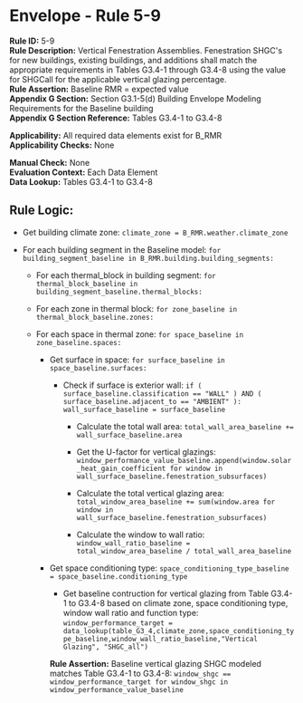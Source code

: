 
# Envelope - Rule 5-9  

**Rule ID:** 5-9  
**Rule Description:**  Vertical Fenestration Assemblies. Fenestration SHGC's for new buildings, existing buildings, and additions shall match the appropriate requirements in Tables G3.4-1 through G3.4-8 using the value for SHGCall for the applicable vertical glazing percentage.  
**Rule Assertion:** Baseline RMR = expected value  
**Appendix G Section:** Section G3.1-5(d) Building Envelope Modeling Requirements for the Baseline building  
**Appendix G Section Reference:** Tables G3.4-1 to G3.4-8  

**Applicability:** All required data elements exist for B_RMR  
**Applicability Checks:**  None  

**Manual Check:** None  
**Evaluation Context:** Each Data Element  
**Data Lookup:** Tables G3.4-1 to G3.4-8  

## Rule Logic:  

- Get building climate zone: ```climate_zone = B_RMR.weather.climate_zone```  

- For each building segment in the Baseline model: ```for building_segment_baseline in B_RMR.building.building_segments:```  

  - For each thermal_block in building segment: ```for thermal_block_baseline in building_segment_baseline.thermal_blocks:```  

  - For each zone in thermal block: ```for zone_baseline in thermal_block_baseline.zones:```  

  - For each space in thermal zone: ```for space_baseline in zone_baseline.spaces:```  

    - Get surface in space: ```for surface_baseline in space_baseline.surfaces:```  

      - Check if surface is exterior wall: ```if ( surface_baseline.classification == "WALL" ) AND ( surface_baseline.adjacent_to == "AMBIENT" ): wall_surface_baseline = surface_baseline```  

        - Calculate the total wall area: ```total_wall_area_baseline += wall_surface_baseline.area```  

        - Get the U-factor for vertical glazings: ```window_performance_value_baseline.append(window.solar_heat_gain_coefficient for window in wall_surface_baseline.fenestration_subsurfaces)```  

        - Calculate the total vertical glazing area: ```total_window_area_baseline += sum(window.area for window in wall_surface_baseline.fenestration_subsurfaces)```  

        - Calculate the window to wall ratio: ```window_wall_ratio_baseline = total_window_area_baseline / total_wall_area_baseline```  

    - Get space conditioning type: ```space_conditioning_type_baseline = space_baseline.conditioning_type```  

      - Get baseline contruction for vertical glazing from Table G3.4-1 to G3.4-8 based on climate zone, space conditioning type, window wall ratio and function type: ```window_performance_target = data_lookup(table_G3_4,climate_zone,space_conditioning_type_baseline,window_wall_ratio_baseline,"Vertical Glazing", "SHGC_all")```  

      **Rule Assertion:** Baseline vertical glazing SHGC modeled matches Table G3.4-1 to G3.4-8: ```window_shgc == window_performance_target for window_shgc in window_performance_value_baseline```  
